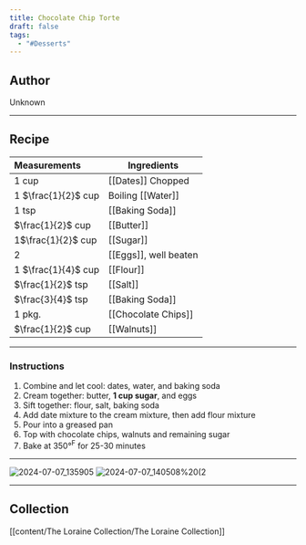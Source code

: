 ```yaml
---
title: Chocolate Chip Torte
draft: false
tags:
  - "#Desserts"
---
```

## Author
Unknown
___
## Recipe

| Measurements        | Ingredients           |
| :------------------ | --------------------- |
| 1 cup               | [[Dates]] Chopped     |
| 1 $\frac{1}{2}$ cup | Boiling [[Water]]     |
| 1 tsp               | [[Baking Soda]]       |
| $\frac{1}{2}$ cup   | [[Butter]]            |
| 1$\frac{1}{2}$ cup  | [[Sugar]]             |
| 2                   | [[Eggs]], well beaten |
| 1 $\frac{1}{4}$ cup | [[Flour]]             |
| $\frac{1}{2}$ tsp   | [[Salt]]              |
| $\frac{3}{4}$ tsp   | [[Baking Soda]]       |
| 1 pkg.              | [[Chocolate Chips]]   |
| $\frac{1}{2}$ cup   | [[Walnuts]]           |
___
### Instructions
1. Combine and let cool: dates, water, and baking soda
2. Cream together: butter, **1 cup sugar**, and eggs
3. Sift together: flour, salt, baking soda
4. Add date mixture to the cream mixture, then add flour mixture
6. Pour into a greased pan
7. Top with chocolate chips, walnuts and remaining sugar
8. Bake at 350°$^{\text{F}}$ for 25-30 minutes
___
![2024-07-07_135905](/The%20Loraine%20Collection/Desserts/Assets/Handwritten_2024-07-07_135905.jpg)
![2024-07-07_140508%20(2](/The%20Loraine%20Collection/Desserts/Assets/Handwritten_2024-07-07_140508%20(2).jpg)
___
## Collection
[[content/The Loraine Collection/The Loraine Collection]]